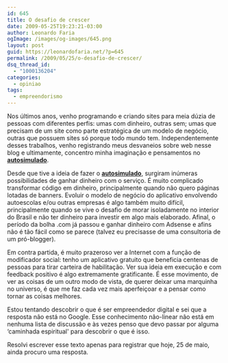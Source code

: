 ```yaml
---
id: 645
title: O desafio de crescer
date: 2009-05-25T19:23:21-03:00
author: Leonardo Faria
ogImage: /images/og-images/645.png
layout: post
guid: https://leonardofaria.net/?p=645
permalink: /2009/05/25/o-desafio-de-crescer/
dsq_thread_id:
  - "1000136204"
categories:
  - opiniao
tags:
  - empreendorismo
---
```

Nos últimos anos, venho programando e criando sites para meia dúzia de pessoas com diferentes perfis: umas com dinheiro, outras sem; umas que precisam de um site como parte estratégica de um modelo de negócio, outras que possuem sites só porque todo mundo tem. Independentemente desses trabalhos, venho registrando meus desvaneios sobre web nesse blog e ultimamente, concentro minha imaginação e pensamentos no [**autosimulado**](http://www.autosimulado.com.br).

Desde que tive a ideia de fazer o [**autosimulado**](http://www.autosimulado.com.br), surgiram inúmeras possibilidades de ganhar dinheiro com o serviço. É muito complicado transformar código em dinheiro, principalmente quando não quero páginas lotadas de banners. Evoluir o modelo de negócio do aplicativo envolvendo autoescolas e/ou outras empresas é algo também muito difícil, principalmente quando se vive o desafio de morar isoladamente no interior do Brasil e não ter dinheiro para investir em algo mais elaborado. Afinal, o período da bolha .com já passou e ganhar dinheiro com Adsense e afins não é tão fácil como se parece (talvez eu precisasse de uma consultoria de um pró-blogger).

Em contra partida, é muito prazeroso ver a Internet com a função de modificador social: tenho um aplicativo gratuito que beneficia centenas de pessoas para tirar carteira de habilitação. Ver sua ideia em execução e com feedback positivo é algo extremamente gratificante. É esse movimento, de ver as coisas de um outro modo de vista, de querer deixar uma marquinha no universo, é que me faz cada vez mais aperfeiçoar e a pensar como tornar as coisas melhores.

Estou tentando descobrir o que é ser empreendedor digital e sei que a resposta não está no Google. Esse conhecimento não-linear não está em nenhuma lista de discussão e às vezes penso que devo passar por alguma &#8216;caminhada espiritual' para descobrir o que é isso.

Resolvi escrever esse texto apenas para registrar que hoje, 25 de maio, ainda procuro uma resposta.
